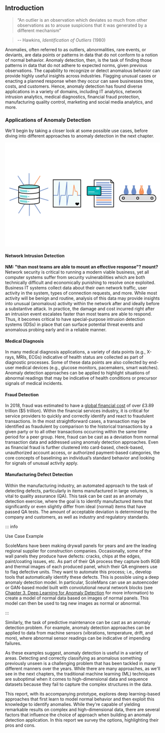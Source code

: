 ## Introduction

> “An outlier is an observation which deviates so much from other observations as to arouse suspicions that it was generated by a different mechanism”  
  
> -- Hawkins, _Identification of Outliers_ (1980)

Anomalies, often referred to as outliers, abnormalities, rare events, or
deviants, are data points or patterns in data that do not conform to a notion of
normal behavior. Anomaly detection, then, is the task of finding those patterns
in data that do not adhere to expected norms, given previous observations.
The capability to recognize or detect anomalous behavior can provide highly
useful insights across industries. Flagging unusual cases or enacting a planned
response when they occur can save businesses time, costs, and
customers. Hence, anomaly detection has found diverse applications in a variety
of domains, including IT analytics, network intrusion analytics, medical
diagnostics, financial fraud protection, manufacturing quality control,
marketing and social media analytics, and more.

### Applications of Anomaly Detection

We'll begin by taking a closer look at some possible use cases, before diving into different approaches to anomaly detection in the next chapter.

![Anomaly detection is relevant to several usecases - Network intrusion detection, Medical diagnosis, Fraud detection and manufacturing defect detection.](figures/ill-18.png)

#### Network Intrusion Detection
**NM: "than most teams are able to mount an effective response"? mount?**
Network security is critical to running a modern viable business, yet all computer
systems suffer from security vulnerabilities which are both technically
difficult and economically punishing to resolve once exploited. Business IT
systems collect data about their own network traffic, user activity in the
system, types of connection requests, and more. While most activity will be benign
and routine, analysis of this data may provide insights into unusual (anomalous)
activity within the network after and ideally before a substantive attack. In practice, the damage and cost incurred right after an intrusion event escalates faster than most teams are able to respond. Thus, it becomes 
critical to have special-purpose intrusion detection systems (IDSs) in place that 
can surface potential threat events and anomalous probing early and in a reliable manner.

#### Medical Diagnosis

In many medical diagnosis applications, a variety of data points (e.g., X-rays,
MRIs, ECGs) indicative of health status are collected as part of diagnostic
processes. Some of these data points are also collected by end-user medical
devices (e.g., glucose monitors, pacemakers, smart watches). Anomaly detection
approaches can be applied to highlight situations of abnormal readings that may
be indicative of health conditions or precursor signals of medical incidents.  

#### Fraud Detection

In 2018, fraud was estimated to have a [global financial cost](http://www.crowe.ie/wp-content/uploads/2019/08/The-Financial-Cost-of-Fraud-2019.pdf) of over £3.89 trillion ($5
trillion). Within the financial services industry, it is critical for service
providers to quickly and correctly identify and react to fraudulent transactions. In the
most straightforward cases, a transaction may be identified as fraudulent
by comparison to the historical transactions by a given party or to all
other transactions occurring within the same time period for a peer group. Here,
fraud can be cast as a deviation from normal transaction data and addressed
using anomaly detection approaches. Even as financial fraud is further clustered
into card-based, check-based, unauthorized account access, or authorized
payment-based categories, the core concepts of baselining an individual’s
standard behavior and looking for signals of unusual activity apply.

#### Manufacturing Defect Detection

Within the manufacturing industry, an automated approach to the task of
detecting defects, particularly in items manufactured in large volumes, is vital to quality
assurance (QA). This task can be cast as an anomaly detection exercise, where the goal is to
identify manufactured items that significantly or even slightly differ from
ideal (normal) items that have passed QA tests. The amount of
acceptable deviation is determined by the company and customers, as well as
industry and regulatory standards. 

::: info

Use Case Example

ScoleMans have been making drywall panels for years and are the leading regional
supplier for construction companies. Occasionally, some of the wall panels they
produce have defects: cracks, chips at the edges, paint/coating issues, etc. As
part of their QA process they capture both RGB and thermal images of each produced
panel, which their QA engineers use to flag defective units. They want to automate
this process; i.e., develop tools that automatically identify these defects.
This is possible using a deep anomaly detection model.
In particular, ScoleMans can use an autoencoder or GAN-based model built with
convolutional neural network blocks (see [Chapter 3. Deep Learning for Anomaly Detection](#deep-learning-for-anomaly-detection) for more
information) to create a model of normal data based on images of normal panels.
This model can then be used to tag new images as normal or abnormal.   

:::

Similarly, the task of predictive maintenance can be cast as an anomaly detection problem.
For example, anomaly detection approaches can be applied to data from machine
sensors (vibrations, temperature, drift, and more), where abnormal sensor readings
can be indicative of impending failures.

As these examples suggest, anomaly detection is useful in a variety of areas.
Detecting and correctly classifying as anomalous something previously unseen is a
challenging problem that has been tackled in many different manners over the
years. While there are many approaches, as we'll see in the next chapters, 
the traditional machine learning (ML) techniques
are suboptimal when it comes to high-dimensional data and sequence
datasets because they fail to capture the complex structures in the data.

This report, with its accompanying prototype, explores deep learning-based
approaches that first learn to model normal behavior and then exploit this
knowledge to identify anomalies. While they're capable of yielding remarkable results on
complex and high-dimensional data, there are several factors that influence the
choice of approach when building an anomaly detection application. In this
report we survey the options, highlighting their pros and cons.
